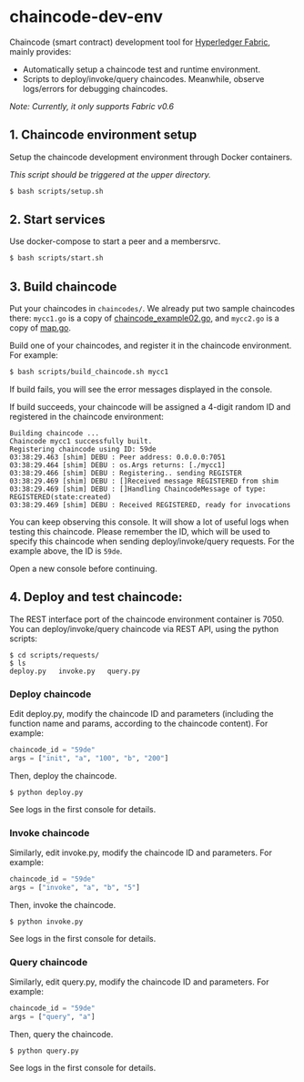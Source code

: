 # chaincode-dev-env

Chaincode (smart contract) development tool for [Hyperledger Fabric](https://github.com/hyperledger/fabric), mainly provides:

* Automatically setup a chaincode test and runtime environment.
* Scripts to deploy/invoke/query chaincodes. Meanwhile, observe logs/errors for debugging chaincodes.

*Note: Currently, it only supports Fabric v0.6*

## 1. Chaincode environment setup

Setup the chaincode development environment through Docker containers.

*This script should be triggered at the upper directory.*

```sh
$ bash scripts/setup.sh
```

## 2. Start services

Use docker-compose to start a peer and a membersrvc.

```sh
$ bash scripts/start.sh
```

## 3. Build chaincode

Put your chaincodes in `chaincodes/`. We already put two sample chaincodes there: `mycc1.go` is a copy of [chaincode_example02.go](https://github.com/hyperledger/fabric/blob/master/examples/chaincode/go/chaincode_example02/chaincode_example02.go), and `mycc2.go` is a copy of [map.go](https://github.com/hyperledger/fabric/blob/master/examples/chaincode/go/map/map.go).

Build one of your chaincodes, and register it in the chaincode environment. For example:

```sh
$ bash scripts/build_chaincode.sh mycc1
```

If build fails, you will see the error messages displayed in the console.

If build succeeds, your chaincode will be assigned a 4-digit random ID and registered in the chaincode environment:

```
Building chaincode ...
Chaincode mycc1 successfully built.
Registering chaincode using ID: 59de
03:38:29.463 [shim] DEBU : Peer address: 0.0.0.0:7051
03:38:29.464 [shim] DEBU : os.Args returns: [./mycc1]
03:38:29.466 [shim] DEBU : Registering.. sending REGISTER
03:38:29.469 [shim] DEBU : []Received message REGISTERED from shim
03:38:29.469 [shim] DEBU : []Handling ChaincodeMessage of type: REGISTERED(state:created)
03:38:29.469 [shim] DEBU : Received REGISTERED, ready for invocations
```

You can keep observing this console. It will show a lot of useful logs when testing this chaincode. Please remember the ID, which will be used to specify this chaincode when sending deploy/invoke/query requests. For the example above, the ID is `59de`.

Open a new console before continuing.

## 4. Deploy and test chaincode:

The REST interface port of the chaincode environment container is 7050. You can deploy/invoke/query chaincode via REST API, using the python scripts:

```
$ cd scripts/requests/
$ ls
deploy.py   invoke.py   query.py
```

### Deploy chaincode

Edit deploy.py, modify the chaincode ID and parameters (including the function name and params, according to the chaincode content). For example:

```python
chaincode_id = "59de"
args = ["init", "a", "100", "b", "200"]
```

Then, deploy the chaincode.

```
$ python deploy.py
```

See logs in the first console for details.

### Invoke chaincode

Similarly, edit invoke.py, modify the chaincode ID and parameters. For example:

```python
chaincode_id = "59de"
args = ["invoke", "a", "b", "5"]
```

Then, invoke the chaincode.

```
$ python invoke.py
```

See logs in the first console for details.

### Query chaincode

Similarly, edit query.py, modify the chaincode ID and parameters. For example:

```python
chaincode_id = "59de"
args = ["query", "a"]
```

Then, query the chaincode.

```
$ python query.py
```

See logs in the first console for details.
